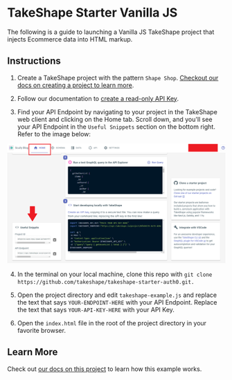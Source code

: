 # TakeShape Starter Vanilla JS

The following is a guide to launching a Vanilla JS TakeShape project that injects Ecommerce data into HTML markup.


## Instructions

1. Create a TakeShape project with the pattern `Shape Shop`. [Checkout our docs on creating a project to learn more](https://app.takeshape.io/docs/get-started/create-project).

2. Follow our documentation to [create a read-only API Key](https://app.takeshape.io/docs/api/api-keys).

3. Find your API Endpoint by navigating to your project in the TakeShape web client and clicking on the Home tab. Scroll down, and you'll see your API Endpoint in the `Useful Snippets` section on the bottom right. Refer to the image below:

![Useful Snippets](./images/useful-snippets.png)

4. In the terminal on your local machine, clone this repo with `git clone https://github.com/takeshape/takeshape-starter-auth0.git.`

5. Open the project directory and edit `takeshape-example.js` and replace the text that says `YOUR-ENDPOINT-HERE` with your API Endpoint. Replace the text that says `YOUR-API-KEY-HERE` with your API Key.

6. Open the `index.html` file in the root of the project directory in your favorite browser.


## Learn More

Check out [our docs on this project](https://app.takeshape.io/docs/get-started/client/javascript) to learn how this example works.